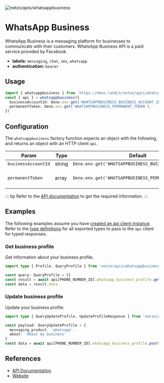 
<img src="https://raw.githubusercontent.com/netzo/netzo/main/assets/apis/whatsappbusiness.svg" alt="netzo/apis/whatsappbusiness" class="mb-5 w-75px">

# WhatsApp Business

WhatsApp Business is a messaging platform for businesses to communicate with their customers. WhatsApp Business API is a paid service provided by Facebook.

- **labels:** `messaging`, `chat`, `sms`, `whatsapp`
- **authentication:** `bearer`

## Usage

```ts
import { whatsappbusiness } from 'https://deno.land/x/netzo/apis/whatsappbusiness/mod.ts'
const { api } = whatsappbusiness({
  businessAccountId: Deno.env.get('WHATSAPPBUSINESS_BUSINESS_ACCOUNT_ID'),
  permanentToken: Deno.env.get('WHATSAPPBUSINESS_PERMANENT_TOKEN'),
})
```

## Configuration

The `whatsappbusiness` factory function expects an object with the following, and returns an object with an HTTP client `api`.

| Param               | Type   | Default                                                | Description                         |
|---------------------|--------|--------------------------------------------------------|-------------------------------------|
| `businessAccountId` | string | `Deno.env.get('WHATSAPPBUSINESS_BUSINESS_ACCOUNT_ID')` | the account id                      |
| `permanentToken`    | array  | `Deno.env.get('WHATSAPPBUSINESS_PERMANENT_TOKEN')`     | the token to use for authentication |

::: tip Refer to the [API documentation](https://developers.facebook.com/docs/whatsapp/cloud-api/get-started) to get the required information.
:::

## Examples

The following examples assume you have [created an api client instance](#usage). Refer to the [type definitions](https://deno.land/x/netzo/apis/whatsappbusiness/types.ts) for all exported types to pass to the `api` client for typed responses.

### Get business profile

Get information about your business profile.

```ts
import type { Profile, QueryProfile } from 'netzo/apis/whatsappbusiness/types.ts'

const query: QueryProfile = {}
const result = await api[PHONE_NUMBER_ID].whatsapp_business_profile.get<Profile>(query)
const data = result.data
 ```

### Update business profile

Update your business profile.

```ts
import type { QueryUpdateProfile, UpdateProfileResponse } from 'netzo/apis/whatsappbusiness/types.ts'

const payload: QueryUpdateProfile = {
  messaging_product: 'whatsapp',
  about: 'About my business'
}
const data = await api[PHONE_NUMBER_ID].whatsapp_business_profile.post<UpdateProfileResponse>(payload)
 ```

## References

- [API Documentation](https://developers.facebook.com/docs/whatsapp/cloud-api/get-started)
- [Website](https://business.whatsapp.com/)
